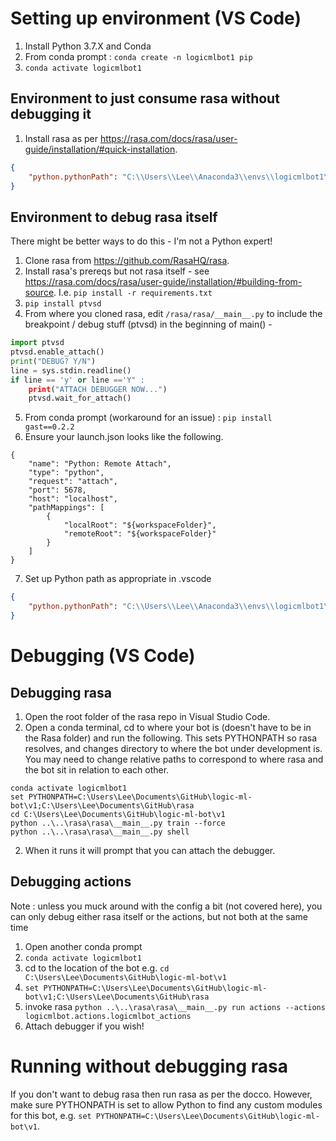 # Setting up environment (VS Code)
1. Install Python 3.7.X and Conda
2. From conda prompt : `conda create -n logicmlbot1 pip`
3. `conda activate logicmlbot1`

## Environment to just consume rasa without debugging it
1. Install rasa as per https://rasa.com/docs/rasa/user-guide/installation/#quick-installation.

```json
{
    "python.pythonPath": "C:\\Users\\Lee\\Anaconda3\\envs\\logicmlbot1\\python.exe"
}
```

## Environment to debug rasa itself
There might be better ways to do this - I'm not a Python expert!
1. Clone rasa from https://github.com/RasaHQ/rasa.
2. Install rasa's prereqs but not rasa itself - see https://rasa.com/docs/rasa/user-guide/installation/#building-from-source. I.e. `pip install -r requirements.txt`
3. `pip install ptvsd`
4. From where you cloned rasa, edit `/rasa/rasa/__main__.py` to include the breakpoint / debug stuff (ptvsd) in the beginning of main() -
```python
import ptvsd
ptvsd.enable_attach()
print("DEBUG? Y/N")
line = sys.stdin.readline()
if line == 'y' or line =='Y" :
    print("ATTACH DEBUGGER NOW...")
    ptvsd.wait_for_attach()
```
5. From conda prompt (workaround for an issue) : ```pip install gast==0.2.2```
6. Ensure your launch.json looks like the following.

```
{
    "name": "Python: Remote Attach",
    "type": "python",
    "request": "attach",
    "port": 5678,
    "host": "localhost",
    "pathMappings": [
        {
            "localRoot": "${workspaceFolder}",
            "remoteRoot": "${workspaceFolder}"
        }
    ]
}
```

7. Set up Python path as appropriate in .vscode

```json
{
    "python.pythonPath": "C:\\Users\\Lee\\Anaconda3\\envs\\logicmlbot1\\python.exe"
}
```

# Debugging  (VS Code)
## Debugging rasa
1. Open the root folder of the rasa repo in Visual Studio Code.
2. Open a conda terminal, cd to where your bot is (doesn't have to be in the Rasa folder) and run the following. This sets PYTHONPATH so rasa resolves, and changes directory to where the bot under development is. You may need to change relative paths to correspond to where rasa and the bot sit in relation to each other.

```
conda activate logicmlbot1
set PYTHONPATH=C:\Users\Lee\Documents\GitHub\logic-ml-bot\v1;C:\Users\Lee\Documents\GitHub\rasa
cd C:\Users\Lee\Documents\GitHub\logic-ml-bot\v1
python ..\..\rasa\rasa\__main__.py train --force
python ..\..\rasa\rasa\__main__.py shell
 ```

2. When it runs it will prompt that you can attach the debugger.

## Debugging actions
Note : unless you muck around with the config a bit (not covered here), you can only debug either rasa itself or the actions, but not both at the same time

1. Open another conda prompt
2. `conda activate logicmlbot1`
3. cd to the location of the bot e.g. `cd C:\Users\Lee\Documents\GitHub\logic-ml-bot\v1`
4. `set PYTHONPATH=C:\Users\Lee\Documents\GitHub\logic-ml-bot\v1;C:\Users\Lee\Documents\GitHub\rasa`
5. invoke rasa `python ..\..\rasa\rasa\__main__.py run actions --actions logicmlbot.actions.logicmlbot_actions`
6. Attach debugger if you wish!

# Running without debugging rasa
If you don't want to debug rasa then run rasa as per the docco. However, make sure PYTHONPATH is set to allow Python to find any custom modules for this bot, e.g. `set PYTHONPATH=C:\Users\Lee\Documents\GitHub\logic-ml-bot\v1`. 

